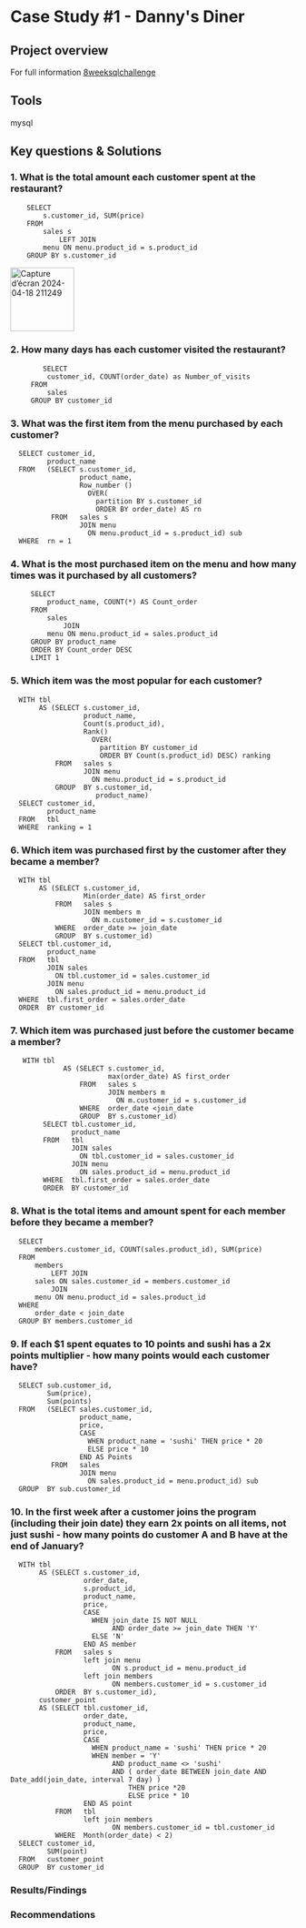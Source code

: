 # Case Study #1 - Danny's Diner

## Project overview
For full information [8weeksqlchallenge](https://8weeksqlchallenge.com/case-study-1/ )

## Tools
mysql

## Key questions & Solutions
### 1. What is the total amount each customer spent at the restaurant?
        SELECT 
            s.customer_id, SUM(price)
        FROM
            sales s
                LEFT JOIN
            menu ON menu.product_id = s.product_id
        GROUP BY s.customer_id


<img width="112" alt="Capture d’écran 2024-04-18 211249" src="https://github.com/neecao/master/assets/85617864/9ee707af-1b34-4141-b390-813f6a501ea7">

### 2. How many days has each customer visited the restaurant?
            SELECT 
             customer_id, COUNT(order_date) as Number_of_visits
         FROM
             sales
         GROUP BY customer_id

### 3. What was the first item from the menu purchased by each customer?
      SELECT customer_id,
             product_name
      FROM   (SELECT s.customer_id,
                     product_name,
                     Row_number ()
                       OVER(
                         partition BY s.customer_id
                         ORDER BY order_date) AS rn
              FROM   sales s
                     JOIN menu
                       ON menu.product_id = s.product_id) sub
      WHERE  rn = 1 

### 4. What is the most purchased item on the menu and how many times was it purchased by all customers?
         SELECT 
             product_name, COUNT(*) AS Count_order
         FROM
             sales
                 JOIN
             menu ON menu.product_id = sales.product_id
         GROUP BY product_name
         ORDER BY Count_order DESC
         LIMIT 1

### 5. Which item was the most popular for each customer?
      WITH tbl
           AS (SELECT s.customer_id,
                      product_name,
                      Count(s.product_id),
                      Rank()
                        OVER(
                          partition BY customer_id
                          ORDER BY Count(s.product_id) DESC) ranking
               FROM   sales s
                      JOIN menu
                        ON menu.product_id = s.product_id
               GROUP  BY s.customer_id,
                         product_name)
      SELECT customer_id,
             product_name
      FROM   tbl
      WHERE  ranking = 1 

### 6. Which item was purchased first by the customer after they became a member?
      WITH tbl
           AS (SELECT s.customer_id,
                      Min(order_date) AS first_order
               FROM   sales s
                      JOIN members m
                        ON m.customer_id = s.customer_id
               WHERE  order_date >= join_date
               GROUP  BY s.customer_id)
      SELECT tbl.customer_id,
             product_name
      FROM   tbl
             JOIN sales
               ON tbl.customer_id = sales.customer_id
             JOIN menu
               ON sales.product_id = menu.product_id
      WHERE  tbl.first_order = sales.order_date
      ORDER  BY customer_id 

### 7. Which item was purchased just before the customer became a member?
       WITH tbl
                 AS (SELECT s.customer_id,
                            max(order_date) AS first_order
                     FROM   sales s
                            JOIN members m
                              ON m.customer_id = s.customer_id
                     WHERE  order_date <join_date
                     GROUP  BY s.customer_id)
            SELECT tbl.customer_id,
                   product_name
            FROM   tbl
                   JOIN sales
                     ON tbl.customer_id = sales.customer_id
                   JOIN menu
                     ON sales.product_id = menu.product_id
            WHERE  tbl.first_order = sales.order_date
            ORDER  BY customer_id 

### 8. What is the total items and amount spent for each member before they became a member?
      SELECT 
          members.customer_id, COUNT(sales.product_id), SUM(price)
      FROM
          members
              LEFT JOIN
          sales ON sales.customer_id = members.customer_id
              JOIN
          menu ON menu.product_id = sales.product_id
      WHERE
          order_date < join_date
      GROUP BY members.customer_id

### 9.  If each $1 spent equates to 10 points and sushi has a 2x points multiplier - how many points would each customer have?
      SELECT sub.customer_id,
             Sum(price),
             Sum(points)
      FROM   (SELECT sales.customer_id,
                     product_name,
                     price,
                     CASE
                       WHEN product_name = 'sushi' THEN price * 20
                       ELSE price * 10
                     END AS Points
              FROM   sales
                     JOIN menu
                       ON sales.product_id = menu.product_id) sub
      GROUP  BY sub.customer_id 

### 10. In the first week after a customer joins the program (including their join date) they earn 2x points on all items, not just sushi - how many points do customer A and B have at the end of January?
      WITH tbl
           AS (SELECT s.customer_id,
                      order_date,
                      s.product_id,
                      product_name,
                      price,
                      CASE
                        WHEN join_date IS NOT NULL
                             AND order_date >= join_date THEN 'Y'
                        ELSE 'N'
                      END AS member
               FROM   sales s
                      left join menu
                             ON s.product_id = menu.product_id
                      left join members
                             ON members.customer_id = s.customer_id
               ORDER  BY s.customer_id),
           customer_point
           AS (SELECT tbl.customer_id,
                      order_date,
                      product_name,
                      price,
                      CASE
                        WHEN product_name = 'sushi' THEN price * 20
                        WHEN member = 'Y'
                             AND product_name <> 'sushi'
                             AND ( order_date BETWEEN join_date AND Date_add(join_date, interval 7 day) )
                                 THEN price *20
                                 ELSE price * 10
                      END AS point
               FROM   tbl
                      left join members
                             ON members.customer_id = tbl.customer_id
               WHERE  Month(order_date) < 2)
      SELECT customer_id,
             SUM(point)
      FROM   customer_point
      GROUP  BY customer_id 


### Results/Findings

### Recommendations

